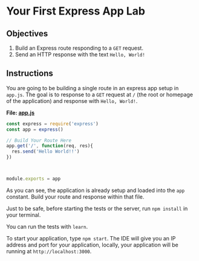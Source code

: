 # Your First Express App Lab

## Objectives

1. Build an Express route responding to a `GET` request.
2. Send an HTTP response with the text `Hello, World!`

## Instructions

You are going to be building a single route in an express app setup in `app.js`. The goal is to response to a `GET` request at `/` (the root or homepage of the application) and response with `Hello, World!`.

**File: [app.js]()**
```js
const express = require('express')
const app = express()

// Build Your Route Here
app.get('/', function(req, res){
  res.send('Hello World!!')
})



module.exports = app
```

As you can see, the application is already setup and loaded into the `app` constant. Build your route and response within that file.

Just to be safe, before starting the tests or the server, run `npm install` in your terminal.

You can run the tests with `learn`.

To start your application, type `npm start`. The IDE will give you an IP address and port for your application, locally, your application will be running at `http://localhost:3000`.
